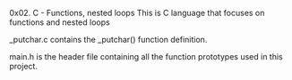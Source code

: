 0x02. C - Functions, nested loops
This is C language that focuses on functions and nested loops

_putchar.c contains the _putchar() function definition.

main.h is the header file containing all the function prototypes used in this project.
